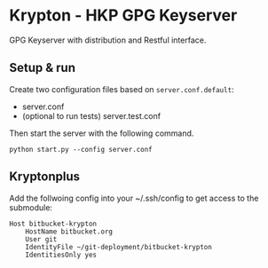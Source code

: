 Krypton - HKP GPG Keyserver
===========================

GPG Keyserver with distribution and Restful interface.

Setup & run
-----------

Create two configuration files based on ``server.conf.default``:

 * server.conf
 * (optional to run tests) server.test.conf

Then start the server with the following command.

    python start.py --config server.conf

Kryptonplus
-----------

Add the follwoing config into your ~/.ssh/config to get access to the submodule:

	Host bitbucket-krypton
		HostName bitbucket.org
		User git
		IdentityFile ~/git-deployment/bitbucket-krypton
		IdentitiesOnly yes